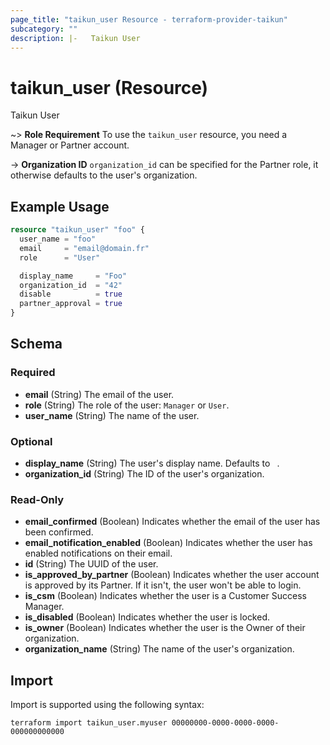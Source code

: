 ```yaml
---
page_title: "taikun_user Resource - terraform-provider-taikun"
subcategory: ""
description: |-   Taikun User
---
```


# taikun_user (Resource)

Taikun User

~> **Role Requirement** To use the `taikun_user` resource, you need a Manager or Partner account.

-> **Organization ID** `organization_id` can be specified for the Partner role, it otherwise defaults to the user's organization.

## Example Usage

```terraform
resource "taikun_user" "foo" {
  user_name = "foo"
  email     = "email@domain.fr"
  role      = "User"

  display_name     = "Foo"
  organization_id  = "42"
  disable          = true
  partner_approval = true
}
```

<!-- schema generated by tfplugindocs -->
## Schema

### Required

- **email** (String) The email of the user.
- **role** (String) The role of the user: `Manager` or `User`.
- **user_name** (String) The name of the user.

### Optional

- **display_name** (String) The user's display name. Defaults to ` `.
- **organization_id** (String) The ID of the user's organization.

### Read-Only

- **email_confirmed** (Boolean) Indicates whether the email of the user has been confirmed.
- **email_notification_enabled** (Boolean) Indicates whether the user has enabled notifications on their email.
- **id** (String) The UUID of the user.
- **is_approved_by_partner** (Boolean) Indicates whether the user account is approved by its Partner. If it isn't, the user won't be able to login.
- **is_csm** (Boolean) Indicates whether the user is a Customer Success Manager.
- **is_disabled** (Boolean) Indicates whether the user is locked.
- **is_owner** (Boolean) Indicates whether the user is the Owner of their organization.
- **organization_name** (String) The name of the user's organization.

## Import

Import is supported using the following syntax:

```shell
terraform import taikun_user.myuser 00000000-0000-0000-0000-000000000000
```
